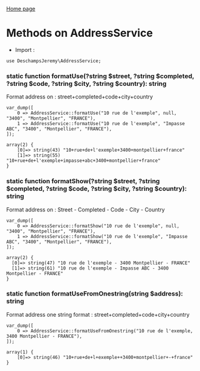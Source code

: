 [Home page](/wiki)
# Methods on AddressService

- Import :
```
use DeschampsJeremy\AddressService;
```

### static function formatUse(?string $street, ?string $completed, ?string $code, ?string $city, ?string $country): string
Format address on : street+completed+code+city+country
```
var_dump([
    0 => AddressService::formatUse("10 rue de l'exemple", null, "3400", "Montpellier", "FRANCE"),
    1 => AddressService::formatUse("10 rue de l'exemple", "Impasse ABC", "3400", "Montpellier", "FRANCE"),
]);

array(2) {
    [0]=> string(43) "10+rue+de+l'exemple+3400+montpellier+france"
    [1]=> string(55) "10+rue+de+l'exemple+impasse+abc+3400+montpellier+france"
}
```

### static function formatShow(?string $street, ?string $completed, ?string $code, ?string $city, ?string $country): string
Format address on : Street - Completed - Code - City - Country
```
var_dump([
    0 => AddressService::formatShow("10 rue de l'exemple", null, "3400", "Montpellier", "FRANCE"),
    1 => AddressService::formatShow("10 rue de l'exemple", "Impasse ABC", "3400", "Montpellier", "FRANCE"),
]);

array(2) {
  [0]=> string(47) "10 rue de l'exemple - 3400 Montpellier - FRANCE"
  [1]=> string(61) "10 rue de l'exemple - Impasse ABC - 3400 Montpellier - FRANCE"
}
```

### static function formatUseFromOnestring(string $address): string
Format address one string format : street+completed+code+city+country
```
var_dump([
    0 => AddressService::formatUseFromOnestring("10 rue de l'exemple, 3400 Montpellier - FRANCE"),
]);

array(1) {
    [0]=> string(46) "10+rue+de+l+exemple++3400+montpellier+-+france"
}
```